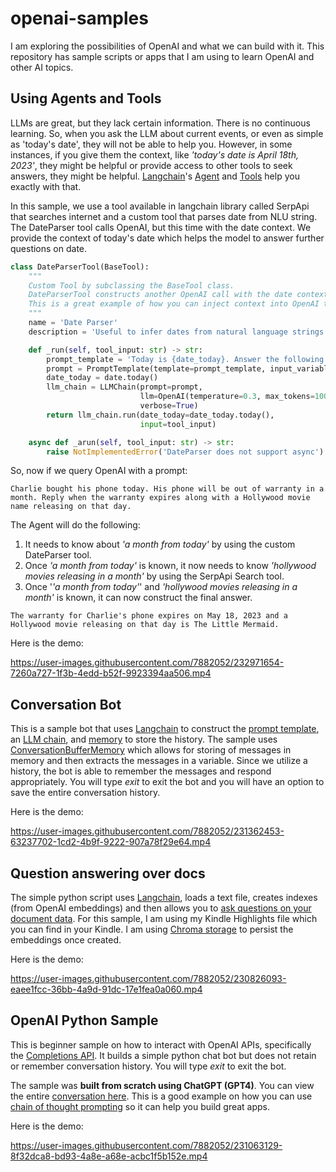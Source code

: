 # openai-samples
I am exploring the possibilities of OpenAI and what we can build with it. This repository has sample scripts or apps that I am using to learn OpenAI and other AI topics.

## Using Agents and Tools
LLMs are great, but they lack certain information. There is no continuous learning. So, when you ask the LLM about current events, or even as simple as 'today's date', they will not be able to help you. However, in some instances, if you give them the context, like *'today's date is April 18th, 2023'*, they might be helpful or provide access to other tools to seek answers, they might be helpful. [Langchain](https://python.langchain.com/en/latest/index.html)'s [Agent](https://python.langchain.com/en/latest/modules/agents.html) and [Tools](https://python.langchain.com/en/latest/modules/agents/tools.html) help you exactly with that. 

In this sample, we use a tool available in langchain library called SerpApi that searches internet and a custom tool that parses date from NLU string. The DateParser tool calls OpenAI, but this time with the date context. We provide the context of today's date which helps the model to answer further questions on date. 

```python
class DateParserTool(BaseTool):
    """
    Custom Tool by subclassing the BaseTool class.
    DateParserTool constructs another OpenAI call with the date context.
    This is a great example of how you can inject context into OpenAI through chaining.
    """
    name = 'Date Parser'
    description = 'Useful to infer dates from natural language strings.'

    def _run(self, tool_input: str) -> str:
        prompt_template = 'Today is {date_today}. Answer the following in Long Date format: {input}'
        prompt = PromptTemplate(template=prompt_template, input_variables=['date_today', 'input'])
        date_today = date.today()
        llm_chain = LLMChain(prompt=prompt,
                             llm=OpenAI(temperature=0.3, max_tokens=100),
                             verbose=True)
        return llm_chain.run(date_today=date_today.today(),
                             input=tool_input)

    async def _arun(self, tool_input: str) -> str:
        raise NotImplementedError('DateParser does not support async')
```

So, now if we query OpenAI with a prompt:

```
Charlie bought his phone today. His phone will be out of warranty in a month. Reply when the warranty expires along with a Hollywood movie name releasing on that day.
```
The Agent will do the following:
1. It needs to know about *'a month from today'* by using the custom DateParser tool.
2. Once *'a month from today'* is known, it now needs to know *'hollywood movies releasing in a month'* by using the SerpApi Search tool.
4. Once '*'a month from today'*' and *'hollywood movies releasing in a month'* is known, it can now construct the final answer.

```
The warranty for Charlie's phone expires on May 18, 2023 and a Hollywood movie releasing on that day is The Little Mermaid.
```

Here is the demo:

https://user-images.githubusercontent.com/7882052/232971654-7260a727-1f3b-4edd-b52f-9923394aa506.mp4



## Conversation Bot
This is a sample bot that uses [Langchain](https://python.langchain.com/en/latest/index.html) to construct the [prompt template](https://python.langchain.com/en/latest/modules/prompts/prompt_templates/getting_started.html), an [LLM chain](https://python.langchain.com/en/latest/modules/chains/getting_started.html), and [memory](https://python.langchain.com/en/latest/modules/memory/getting_started.html) to store the history. The sample uses [ConversationBufferMemory](https://python.langchain.com/en/latest/modules/memory/types/buffer.html) which allows for storing of messages in memory and then extracts the messages in a variable. Since we utilize a history, the bot is able to remember the messages and respond appropriately. You will type *exit* to exit the bot and you will have an option to save the entire conversation history.

Here is the demo:

https://user-images.githubusercontent.com/7882052/231362453-63237702-1cd2-4b9f-9222-907a78f29e64.mp4

## Question answering over docs
The simple python script uses [Langchain](https://python.langchain.com/en/latest/index.html), loads a text file, creates indexes (from OpenAI embeddings) and then allows you to [ask questions on your document data](https://python.langchain.com/en/latest/use_cases/question_answering.html). For this sample, I am using my Kindle Highlights file which you can find in your Kindle. I am using [Chroma storage](https://www.trychroma.com/) to persist the embeddings once created. 

Here is the demo:

https://user-images.githubusercontent.com/7882052/230826093-eaee1fcc-36bb-4a9d-91dc-17e1fea0a060.mp4

## OpenAI Python Sample
This is beginner sample on how to interact with OpenAI APIs, specifically the [Completions API](https://platform.openai.com/docs/api-reference/completions). It builds a simple python chat bot but does not retain or remember conversation history. You will type *exit* to exit the bot.

The sample was **built from scratch using ChatGPT (GPT4)**. 
You can view the entire [conversation here](https://github.com/chakkaradeep/openai-samples/blob/f255c95df4fef1cec228d64fa920a45f596608b3/OpenAI%20Python%20Sample/gpt4_chat_build_python_sample.md). This is a good example on how you can use [chain of thought prompting](https://learnprompting.org/docs/intermediate/chain_of_thought) so it can help you build great apps.

Here is the demo: 

https://user-images.githubusercontent.com/7882052/231063129-8f32dca8-bd93-4a8e-a68e-acbc1f5b152e.mp4
